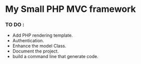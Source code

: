 # My  Small PHP MVC framework
### TO DO : 
- Add PHP rendering template.
- Authentication.
- Enhance the model Class.
- Document the project.
- build a command line that generate code.

